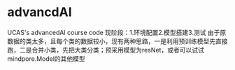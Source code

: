 # advancdAI
UCAS's advancedAI course code
现阶段：1.环境配置2.模型搭建3.测试
由于原数据的类太多，且每个类的数据较小，现有两种思路，一是利用预训练模型先直接跑，二是合并小类，先把大类分类；预采用模型为resNet，或者可以试试mindpore.Model的其他模型
